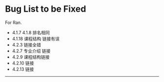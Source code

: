 # Bug List to be Fixed


For Ran.

- 4.1.7 4.1.8 排名相同  
- 4.1.18 课程结构 链接有误  
- 4.2.3 链接全错  
- 4.2.7 专业介绍 链接    
- 4.2.9 课程结构链接  
- 4.2.10 链接  
- 4.2.13 链接
---
